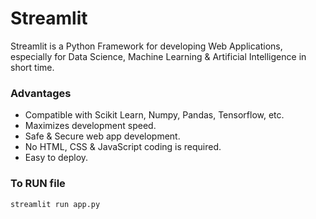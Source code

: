 # Streamlit
Streamlit is a Python Framework for developing Web Applications, especially for Data Science, Machine Learning & Artificial Intelligence in short time.

### Advantages
- Compatible with Scikit Learn, Numpy, Pandas, Tensorflow, etc.
- Maximizes development speed.
- Safe & Secure web app development.
- No HTML, CSS & JavaScript coding is required.
- Easy to deploy.


### To RUN file
```
streamlit run app.py
```